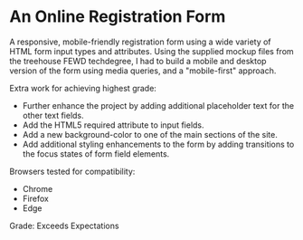# An Online Registration Form

A responsive, mobile-friendly registration form using a wide variety of HTML form input types and attributes. Using the supplied mockup files from the treehouse FEWD techdegree, I had to build a mobile and desktop version of the form using media queries, and a "mobile-first" approach.

Extra work for achieving highest grade:
- Further enhance the project by adding additional placeholder text for the other text fields.
- Add the HTML5 required attribute to input fields.
- Add a new background-color to one of the main sections of the site.
- Add additional styling enhancements to the form by adding transitions to the focus states of form field elements.

Browsers tested for compatibility:
- Chrome
- Firefox
- Edge

Grade: Exceeds Expectations
